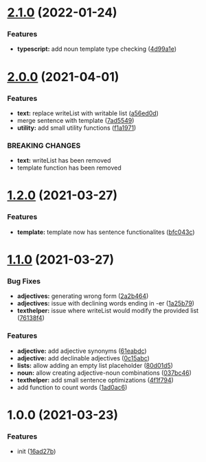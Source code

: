 # [2.1.0](https://github.com/TimoBechtel/satzbau/compare/v2.0.0...v2.1.0) (2022-01-24)


### Features

* **typescript:** add noun template type checking ([4d99a1e](https://github.com/TimoBechtel/satzbau/commit/4d99a1e55b4cce0087aa3dc2ee6250a50b648d2b))

# [2.0.0](https://github.com/TimoBechtel/satzbau/compare/v1.2.0...v2.0.0) (2021-04-01)


### Features

* **text:** replace writeList with writable list ([a56ed0d](https://github.com/TimoBechtel/satzbau/commit/a56ed0da25260d8c8c61a358f9002bd28f8b9c3a))
* merge sentence with template ([7ad5549](https://github.com/TimoBechtel/satzbau/commit/7ad5549225adec95fc7bdf74caba96928988e935))
* **utility:** add small utility functions ([f1a1971](https://github.com/TimoBechtel/satzbau/commit/f1a1971c717bd53a44e017a49182cee9c45a2b2f))


### BREAKING CHANGES

* **text:** writeList has been removed
* template function has been removed

# [1.2.0](https://github.com/TimoBechtel/satzbau/compare/v1.1.0...v1.2.0) (2021-03-27)


### Features

* **template:** template now has sentence functionalites ([bfc043c](https://github.com/TimoBechtel/satzbau/commit/bfc043cfb67dac44b9a80fcc1270db74e00d22c0))

# [1.1.0](https://github.com/TimoBechtel/satzbau/compare/v1.0.0...v1.1.0) (2021-03-27)


### Bug Fixes

* **adjectives:** generating wrong form ([2a2b464](https://github.com/TimoBechtel/satzbau/commit/2a2b4645b251548553e45951ee704484a577e6b5))
* **adjectives:** issue with declining words ending in -er ([1a25b79](https://github.com/TimoBechtel/satzbau/commit/1a25b7922646ee39cdbd0bcb5c0ce306365b5fdd))
* **texthelper:** issue where writeList would modify the provided list ([76138f4](https://github.com/TimoBechtel/satzbau/commit/76138f4c3c5785144478b09f7ca604918a2e2eee))


### Features

* **adjective:** add adjective synonyms ([61eabdc](https://github.com/TimoBechtel/satzbau/commit/61eabdc7810370beea33eb00bbe2e0dbcb6a2f74))
* **adjective:** add declinable adjectives ([0c15abc](https://github.com/TimoBechtel/satzbau/commit/0c15abcf44d29c74c5d77dea554e65b3995ebb44))
* **lists:** allow adding an empty list placeholder ([80d01d5](https://github.com/TimoBechtel/satzbau/commit/80d01d5a147e5bed8af98dce31911eedade4525f))
* **noun:** allow creating adjective-noun combinations ([037bc46](https://github.com/TimoBechtel/satzbau/commit/037bc46e0def7d20089997d48d7eb386ac029112))
* **texthelper:** add small sentence optimizations ([4f1f794](https://github.com/TimoBechtel/satzbau/commit/4f1f794ab149ecf9b6f231d6d6c879b3d80fba49))
* add function to count words ([1ad0ac6](https://github.com/TimoBechtel/satzbau/commit/1ad0ac66967489c45adb780019660a137ed1ae34))

# 1.0.0 (2021-03-23)

### Features

- init ([16ad27b](https://github.com/TimoBechtel/satzbau/commit/16ad27b1de404202c22b0992e310351f664401c2))
